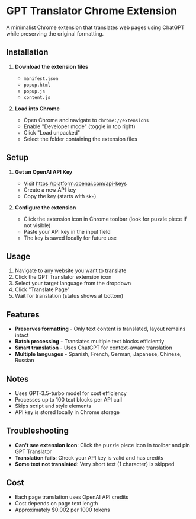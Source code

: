 # GPT Translator Chrome Extension

A minimalist Chrome extension that translates web pages using ChatGPT while preserving the original formatting.

## Installation

1. **Download the extension files**
   - `manifest.json`
   - `popup.html`
   - `popup.js`
   - `content.js`

2. **Load into Chrome**
   - Open Chrome and navigate to `chrome://extensions`
   - Enable "Developer mode" (toggle in top right)
   - Click "Load unpacked"
   - Select the folder containing the extension files

## Setup

1. **Get an OpenAI API Key**
   - Visit https://platform.openai.com/api-keys
   - Create a new API key
   - Copy the key (starts with `sk-`)

2. **Configure the extension**
   - Click the extension icon in Chrome toolbar (look for puzzle piece if not visible)
   - Paste your API key in the input field
   - The key is saved locally for future use

## Usage

1. Navigate to any website you want to translate
2. Click the GPT Translator extension icon
3. Select your target language from the dropdown
4. Click "Translate Page"
5. Wait for translation (status shows at bottom)

## Features

- **Preserves formatting** - Only text content is translated, layout remains intact
- **Batch processing** - Translates multiple text blocks efficiently
- **Smart translation** - Uses ChatGPT for context-aware translation
- **Multiple languages** - Spanish, French, German, Japanese, Chinese, Russian

## Notes

- Uses GPT-3.5-turbo model for cost efficiency
- Processes up to 100 text blocks per API call
- Skips script and style elements
- API key is stored locally in Chrome storage

## Troubleshooting

- **Can't see extension icon**: Click the puzzle piece icon in toolbar and pin GPT Translator
- **Translation fails**: Check your API key is valid and has credits
- **Some text not translated**: Very short text (1 character) is skipped

## Cost

- Each page translation uses OpenAI API credits
- Cost depends on page text length
- Approximately $0.002 per 1000 tokens
